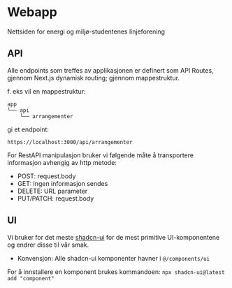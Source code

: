 # Webapp

Nettsiden for energi og miljø-studentenes linjeforening



## API
Alle endpoints som treffes av applikasjonen er definert som API Routes, gjennom Next.js dynamisk routing; gjennom mappestruktur.

f. eks vil en mappestruktur:
```
app
└── api
    └── arrangementer
```
gi et endpoint:
```
https://localhost:3000/api/arrangementer
```

For RestAPI manipulasjon bruker vi følgende måte å transportere informasjon avhengig av http metode:
- POST: request.body
- GET: Ingen informasjon sendes
- DELETE: URL parameter
- PUT/PATCH: request.body


## UI
Vi bruker for det meste [shadcn-ui](https://ui.shadcn.com/docs) for de mest primitive UI-komponentene og endrer disse til vår smak.
- Konvensjon: Alle shadcn-ui komponenter havner i ```@/components/ui```

For å innstallere en komponent brukes kommandoen: ```npx shadcn-ui@latest add "component"```

